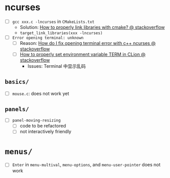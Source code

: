 # ncurses

- [ ] `gcc xxx.c -lncurses` in `CMakeLists.txt`
  - Solution: [How to properly link libraries with cmake? @ stackoverflow](https://stackoverflow.com/a/39600062/1833118)
  - `target_link_libraries(xxx -lncurses)`
- [ ] `Error opening terminal: unknown`
  - [ ] Reason: [How do I fix opening terminal error with c++ ncurses @ stackoverflow](https://stackoverflow.com/a/53459342/1833118)
  - [ ] [How to properly set environment variable TERM in CLion @ stackoverflow](https://stackoverflow.com/a/42264903/1833118)
    - Issues: Terminal 中显示乱码

## `basics/`
- [ ] `mouse.c`: does not work yet

## `panels/`
- [ ] `panel-moving-resizing`
  - [ ] code to be refactored
  - [ ] not interactively friendly

# `menus/` 
- [ ] `Enter` in `menu-multival`, `menu-options`, and `menu-user-pointer` does not work
